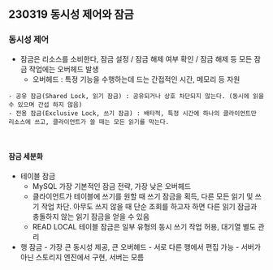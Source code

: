## 230319 동시성 제어와 잠금

### 동시성 제어

- 잠금은 리소스를 소비한다, 잠금 설정 / 잠금 해제 여부 확인 / 잠금 해제 등 모든 잠금 작업에는 오버헤드 발생
  - 오버헤드 : 특정 기능을 수행하는데 드는 간접적인 시간, 메모리 등 자원

```
- 공유 잠금(Shared Lock, 읽기 잠금) : 공유되거나 상호 차단되지 않는다. (동시에 읽을 수 있으며 간섭 하지 않음)
- 전용 잠금(Exclusive Lock, 쓰기 잠금) : 배타적, 특정 시간에 하나의 클라이언트만 리소스에 쓰고, 클라이언트가 쓸 때는 모든 읽기를 막는다.
```

<br>

#### 잠금 세분화

- 테이블 잠금
  - MySQL 가장 기본적인 잠금 전략, 가장 낮은 오버헤드
  - 클라이언트가 테이블에 쓰기를 원할 때 쓰기 잠금을 획득, 다른 모든 읽기 및 쓰기 작업 차단. 아무도 쓰지 않을 때 단순 조회를 하고자 하면 다른 읽기 잠금과 충돌하지 않는 읽기 잠금을 얻을 수 있음
  - READ LOCAL 테이블 잠금은 일부 유형의 동시 쓰기 작업 허용, 대기열 별도 관리
- 행 잠금 - 가장 큰 동시성 제공, 큰 오버헤드 - 서로 다른 행에서 편집 가능 - 서버가 아닌 스토리지 엔진에서 구현, 서버는 모름
  <br>
